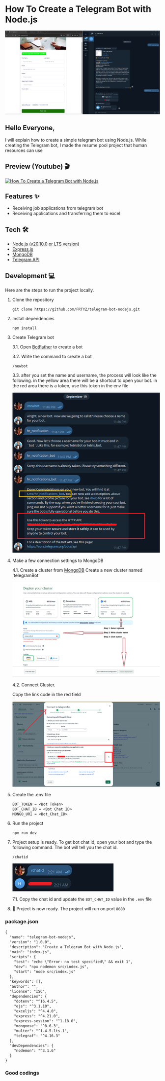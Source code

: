 # How To Create a Telegram Bot with Node.js

![alt text](https://raw.githubusercontent.com/FRTYZ/telegram-bot-nodejs/main/preview-image.png)


## Hello Everyone,

I will explain how to create a simple telegram bot using Node.js. While creating the Telegram bot, I made the resume pool project that human resources can use

## Preview (Youtube) 🎬

[![How To Create a Telegram Bot with Node.js](https://img.youtube.com/vi/6lunP5kC2Qk/maxresdefault.jpg)](https://raw.githubusercontent.com/FRTYZ/telegram-bot-nodejs/main/public/preview-video.mp4)

## Features ✨
- Receiving job applications from telegram bot
- Receiving applications and transferring them to excel

## Tech 🛠

- [Node.js (v20.10.0 or LTS version) ](https://nodejs.org/en)
- [Express.js](https://expressjs.com/)
- [MongoDB](https://www.mongodb.com/)
- [Telegram API](https://core.telegram.org/bots/api)


## Development 💻

Here are the steps to run the project locally.

1. Clone the repository

    ```
    git clone https://github.com/FRTYZ/telegram-bot-nodejs.git
    ```

2. Install dependencies

    ```
    npm install
    ```

3. Create Telegram bot

    3.1. Open [BotFather](https://t.me/BotFather) to create a bot

    3.2. Write the command to create a bot

    ```
    /newbot
    ```

    3.3. after you set the name and username, the process will look like the following. in the yellow area there will be a shortcut to open your bot. in the red area there is a token, use this token in the env file

    ![alt text](https://raw.githubusercontent.com/FRTYZ/telegram-bot-nodejs/main/public/images/create-bot.png)

4. Make a few connection settings to MongoDB

    4.1. Create a cluster from [MongoDB](https://cloud.mongodb.com/) Create a new cluster named 'telegramBot'

    ![alt text](https://raw.githubusercontent.com/FRTYZ/telegram-bot-nodejs/main/public/images/create-cluster.png)

    4.2. Connect Cluster. 

    Copy the link code in the red field

    ![alt text](https://raw.githubusercontent.com/FRTYZ/telegram-bot-nodejs/main/public/images/connect-cluster.png)

5. Create the .env file

    ```
    BOT_TOKEN = <Bot Token>
    BOT_CHAT_ID = <Bot Chat ID>
    MONGO_URI = <Bot_Chat_ID>
    ```  

6. Run the project

    ```
    npm run dev
    ```

7. Project setup is ready. To get bot chat id, open your bot and type the following command. The bot will tell you the chat id.

    ```
    /chatid
    ```

    ![alt text](https://raw.githubusercontent.com/FRTYZ/telegram-bot-nodejs/main/public/images/get-chat-id.png)

    7.1. Copy the chat id and update the `BOT_CHAT_ID` value in the `.env` file

8. 🎉 Project is now ready. The project will run on port `8080`

### package.json
```
{
  "name": "telegram-bot-nodejs",
  "version": "1.0.0",
  "description": "Create a Telegram Bot with Node.js",
  "main": "index.js",
  "scripts": {
    "test": "echo \"Error: no test specified\" && exit 1",
    "dev": "npx nodemon src/index.js",
    "start": "node src/index.js"
  },
  "keywords": [],
  "author": "",
  "license": "ISC",
  "dependencies": {
    "dotenv": "^16.4.5",
    "ejs": "^3.1.10",
    "exceljs": "^4.4.0",
    "express": "^4.21.0",
    "express-session": "^1.18.0",
    "mongoose": "^8.6.3",
    "multer": "^1.4.5-lts.1",
    "telegraf": "^4.16.3"
  },
  "devDependencies": {
    "nodemon": "^3.1.6"
  }
}
```

### Good codings
